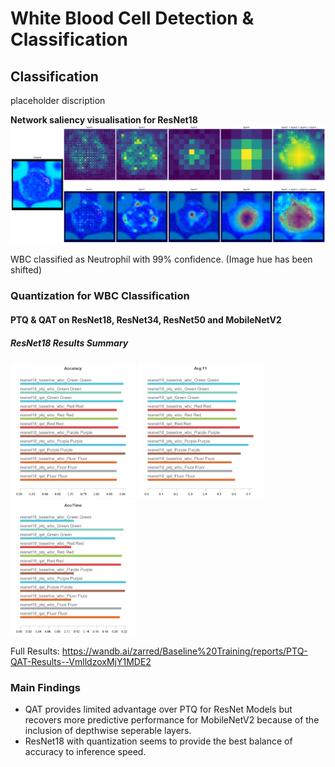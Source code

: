 # White Blood Cell Detection & Classification

## Classification
placeholder discription

**Network saliency visualisation for ResNet18**
<img src="Media/saliency_vis.png" width="900" alt="saliency" />

WBC classified as Neutrophil with 99% confidence.
(Image hue has been shifted)

### Quantization for WBC Classification

#### PTQ & QAT on ResNet18, ResNet34, ResNet50 and MobileNetV2
##### ResNet18 Results Summary
<img src="Charts/Section-1-Panel-3-1la8vceuj.png" width="200" alt="Acc" />
<img src="Charts/Section-1-Panel-2-i4cwouhu7.png" width="200" alt="F1" />
<img src="Charts/Section-3-Panel-1-fy2s98k31.png" width="200" alt="acc_time" />


Full Results: https://wandb.ai/zarred/Baseline%20Training/reports/PTQ-QAT-Results--VmlldzoxMjY1MDE2

### Main Findings
- QAT provides limited advantage over PTQ for ResNet Models but recovers more predictive performance for MobileNetV2 because of the inclusion of depthwise seperable layers.
- ResNet18 with quantization seems to provide the best balance of accuracy to inference speed.
